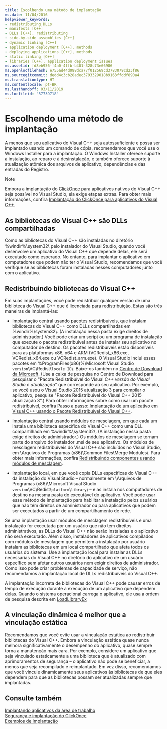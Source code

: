 ```yaml
---
title: Escolhendo uma método de implantação
ms.date: 11/04/2016
helpviewer_keywords:
- redistributing DLLs
- manifests [C++]
- DLLs [C++], redistributing
- side-by-side assemblies [C++]
- dynamic linking [C++]
- application deployment [C++], methods
- deploying applications [C++], methods
- static linking [C++]
- libraries [C++], application deployment issues
ms.assetid: fd8eb956-f4a0-4ffb-b401-328c73e66986
ms.openlocfilehash: e755ad44d088dca77f012569cd3783079cd23f86
ms.sourcegitcommit: dedd4c3cb28adec3793329018b9163ffddf890a4
ms.translationtype: HT
ms.contentlocale: pt-BR
ms.lasthandoff: 03/11/2019
ms.locfileid: "57739718"
---
```

# <a name="choosing-a-deployment-method"></a>Escolhendo uma método de implantação

A menos que seu aplicativo do Visual C++ seja autossuficiente e possa ser implantado usando um comando de cópia, recomendamos que você use o Windows Installer para a implantação. O Windows Installer oferece suporte à instalação, ao reparo e à desinstalação, e também oferece suporte à atualização atômica dos arquivos de aplicativo, dependências e das entradas do Registro.

> [!NOTE]
>  Embora a implantação do [ClickOnce](/visualstudio/deployment/clickonce-security-and-deployment) para aplicativos nativos do Visual C++ seja possível no Visual Studio, ela exige etapas extras. Para obter mais informações, confira [Implantação do ClickOnce para aplicativos do Visual C++](../ide/clickonce-deployment-for-visual-cpp-applications.md).

## <a name="visual-c-libraries-are-shared-dlls"></a>As bibliotecas do Visual C++ são DLLs compartilhadas

Como as bibliotecas do Visual C++ são instaladas no diretório %windir%\system32\ pelo instalador do Visual Studio, quando você desenvolve um aplicativo do Visual C++ que depende delas, ele será executado como esperado. No entanto, para implantar o aplicativo em computadores que podem não ter o Visual Studio, recomendamos que você verifique se as bibliotecas foram instaladas nesses computadores junto com o aplicativo.

## <a name="redistributing-visual-c-libraries"></a>Redistribuindo bibliotecas do Visual C++

Em suas implantações, você pode redistribuir qualquer versão de uma biblioteca do Visual C++ que é licenciada para redistribuição. Estas são três maneiras de implantá-las:

- Implantação central usando pacotes redistribuíveis, que instalam bibliotecas do Visual C++ como DLLs compartilhadas em %windir%\system32\\. (A instalação nessa pasta exige direitos de administrador.) Você pode criar um script ou um programa de instalação que execute o pacote redistribuível antes de instalar seu aplicativo no computador de destino. Os pacotes redistribuíveis estão disponíveis para as plataformas x86, x64 e ARM (VCRedist_x86.exe, VCRedist_x64.exe ou VCRedist_arm.exe). O Visual Studio inclui esses pacotes em %ProgramFiles(x86)%\Microsoft Visual Studio `version`\VC\Redist\\`locale ID`\\. Baixe-os também no [Centro de Download da Microsoft](http://go.microsoft.com/fwlink/p/?linkid=132793). (Use a caixa de pesquisa no Centro de Download para pesquisar o "Pacote Redistribuível do Visual C++ *versão do Visual Studio e atualização*" que corresponde ao seu aplicativo. Por exemplo, se você usou o Visual Studio 2015 atualização 3 para compilar o aplicativo, pesquise "Pacote Redistribuível do Visual C++ 2015 atualização 3".) Para obter informações sobre como usar um pacote redistribuível, confira [Passo a passo: Implantação de um aplicativo em Visual C++ usando o Pacote Redistribuível do Visual C++](../ide/deploying-visual-cpp-application-by-using-the-vcpp-redistributable-package.md).

- Implantação central usando módulos de mesclagem, em que cada um instala uma biblioteca específica do Visual C++ como uma DLL compartilhada em %windir%\system32\\. (A instalação nessa pasta exige direitos de administrador.) Os módulos de mesclagem se tornam parte do arquivo do instalador .msi de seu aplicativo. Os módulos de mesclagem redistribuíveis do Visual C++ são incluídos no Visual Studio, em \Arquivos de Programas (x86)\Common Files\Merge Modules\\. Para obter mais informações, confira [Redistribuindo componentes usando módulos de mesclagem](../ide/redistributing-components-by-using-merge-modules.md).

- Implantação local, em que você copia DLLs específicas do Visual C++ da instalação do Visual Studio – normalmente em \Arquivos de Programas (x86)\Microsoft Visual Studio `version`\VC\Redist\\`platform`\\`library`\ – e as instala nos computadores de destino na mesma pasta do executável do aplicativo. Você pode usar esse método de implantação para habilitar a instalação pelos usuários que não têm direitos de administrador ou para aplicativos que podem ser executados a partir de um compartilhamento de rede.

Se uma implantação usar módulos de mesclagem redistribuíveis e uma instalação for executada por um usuário que não tem direitos administrativos, as DLLs do Visual C++ não serão instaladas e o aplicativo não será executado. Além disso, instaladores de aplicativos compilados com módulos de mesclagem que permitem a instalação por usuário instalam as bibliotecas em um local compartilhado que afeta todos os usuários do sistema. Use a implantação local para instalar as DLLs necessárias do Visual C++ no diretório do aplicativo de um usuário específico sem afetar outros usuários nem exigir direitos de administrador. Como isso pode criar problemas de capacidade de serviço, não recomendamos a implantação local de DLLs redistribuíveis do Visual C++.

A implantação incorreta de bibliotecas do Visual C++ pode causar erros de tempo de execução durante a execução de um aplicativo que dependem delas. Quando o sistema operacional carrega o aplicativo, ele usa a ordem de pesquisa descrita em [LoadLibraryEx](http://go.microsoft.com/fwlink/p/?linkid=132792)

## <a name="dynamic-linking-is-better-than-static-linking"></a>A vinculação dinâmica é melhor que a vinculação estática

Recomendamos que você evite usar a vinculação estática ao redistribuir bibliotecas do Visual C++. Embora a vinculação estática quase nunca melhora significativamente o desempenho do aplicativo, quase sempre torna a manutenção mais cara. Por exemplo, considere um aplicativo que seja vinculado estaticamente a uma biblioteca que é atualizado com aprimoramentos de segurança – o aplicativo não pode se beneficiar, a menos que seja recompilado e reimplantado. Em vez disso, recomendamos que você vincule dinamicamente seus aplicativos às bibliotecas de que eles dependem para que as bibliotecas possam ser atualizadas sempre que implantadas.

## <a name="see-also"></a>Consulte também

[Implantando aplicativos da área de trabalho](../ide/deploying-native-desktop-applications-visual-cpp.md)<br>
[Segurança e implantação do ClickOnce](/visualstudio/deployment/clickonce-security-and-deployment)<br>
[Exemplos de implantação](../ide/deployment-examples.md)
